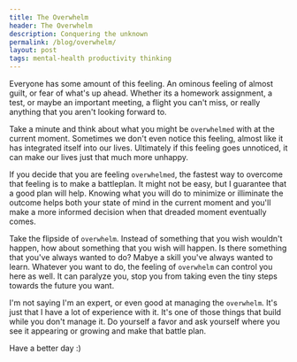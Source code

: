 ```yaml
---
title: The Overwhelm
header: The Overwhelm
description: Conquering the unknown
permalink: /blog/overwhelm/
layout: post
tags: mental-health productivity thinking
---
```


Everyone has some amount of this feeling. An ominous feeling of almost guilt, or fear of what's up ahead. Whether its a homework assignment, a test, or maybe an important meeting, a flight you can't miss, or really anything that you aren't looking forward to. 

Take a minute and think about what you might be `overwhelmed` with at the current moment. Sometimes we don't even notice this feeling, almost like it has integrated itself into our lives. Ultimately if this feeling goes unnoticed, it can make our lives just that much more unhappy.

If you decide that you are feeling `overwhelmed`, the fastest way to overcome that feeling is to make a battleplan. It might not be easy, but I guarantee that a good plan will help. Knowing what you will do to minimize or illiminate the outcome helps both your state of mind in the current moment and you'll make a more informed decision when that dreaded moment eventually comes.

Take the flipside of `overwhelm`. Instead of something that you wish wouldn't happen, how about something that you wish will happen. Is there something that you've always wanted to do? Mabye a skill you've always wanted to learn. Whatever you want to do, the feeling of `overwhelm` can control you here as well. It can paralyze you, stop you from taking even the tiny steps towards the future you want. 

I'm not saying I'm an expert, or even good at managing the `overwhelm`. It's just that I have a lot of experience with it. It's one of those things that build while you don't manage it. Do yourself a favor and ask yourself where you see it appearing or growing and make that battle plan. 

Have a better day :)
